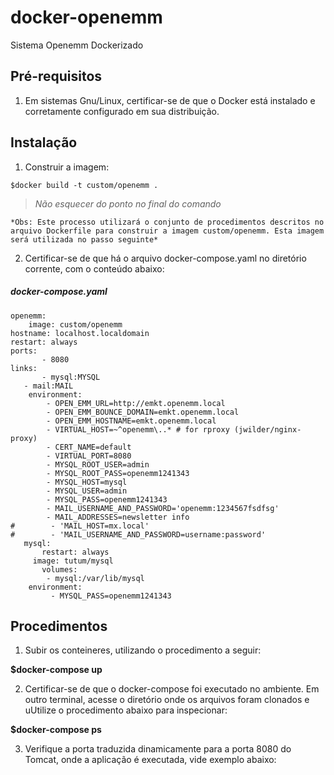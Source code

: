 # docker-openemm
Sistema Openemm Dockerizado

## Pré-requisitos

1. Em sistemas Gnu/Linux, certificar-se de que o Docker está instalado e corretamente configurado em sua distribuição. 

## Instalação

1. Construir a imagem:

``` $docker build -t custom/openemm . ``` 

> *Não esquecer do ponto no final do comando*

```*Obs: Este processo utilizará o conjunto de procedimentos descritos no arquivo Dockerfile para construir a imagem custom/openemm. Esta imagem será utilizada no passo seguinte*```


2. Certificar-se de que há o arquivo docker-compose.yaml no diretório corrente, com o conteúdo abaixo:

##### docker-compose.yaml
    openemm:
    	image: custom/openemm
  	hostname: localhost.localdomain
	restart: always
	ports:
           - 8080
	links:
           - mysql:MYSQL
	   - mail:MAIL
    	environment:
        	- OPEN_EMM_URL=http://emkt.openemm.local
	        - OPEN_EMM_BOUNCE_DOMAIN=emkt.openemm.local  
	        - OPEN_EMM_HOSTNAME=emkt.openemm.local
	        - VIRTUAL_HOST=~^openemm\..* # for rproxy (jwilder/nginx-proxy)
	        - CERT_NAME=default
	        - VIRTUAL_PORT=8080
	        - MYSQL_ROOT_USER=admin
	        - MYSQL_ROOT_PASS=openemm1241343
	        - MYSQL_HOST=mysql
	       	- MYSQL_USER=admin
        	- MYSQL_PASS=openemm1241343
	        - MAIL_USERNAME_AND_PASSWORD='openemm:1234567fsdfsg'
        	- MAIL_ADDRESSES=newsletter info
	#        - 'MAIL_HOST=mx.local'
	#        - 'MAIL_USERNAME_AND_PASSWORD=username:password'
	   mysql:
	       restart: always
  	     image: tutum/mysql
    	   volumes:
      	    - mysql:/var/lib/mysql
       	environment:
         	 - MYSQL_PASS=openemm1241343	
	
## Procedimentos

1. Subir os conteineres, utilizando o procedimento a seguir:

**$docker-compose up**

2. Certificar-se de que o docker-compose foi executado no ambiente. Em outro terminal, acesse o diretório onde os arquivos foram clonados e uUtilize o procedimento abaixo para inspecionar:

**$docker-compose ps**

3. Verifique a porta traduzida dinamicamente para a porta 8080 do Tomcat, onde a aplicação é executada, vide exemplo abaixo:




